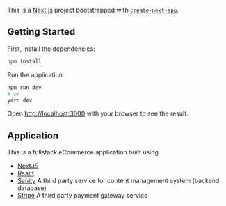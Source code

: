 This is a [Next.js](https://nextjs.org/) project bootstrapped with [`create-next-app`](https://github.com/vercel/next.js/tree/canary/packages/create-next-app).

## Getting Started

First, install the dependencies:

```bash
npm install
```

Run the application

```bash
npm run dev
# or
yarn dev
```

Open [http://localhost:3000](http://localhost:3000) with your browser to see the result.

## Application

This is a fullstack eCommerce application built using :

- [NextJS](https://nextjs.org/)
- [React](https://reactjs.org/)
- [Sanity](https://www.sanity.io/) A third party service for content management system (backend database)
- [Stripe](https://stripe.com/) A third party payment gateway service
